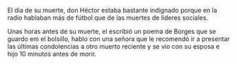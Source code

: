 El día de su muerte, don Héctor estaba bastante indignado porque en la radio hablaban más de fútbol que de las muertes de líderes sociales.

Unas horas antes de su muerte, el escribió un poema de Borges que se guardo em el bolsillo, hablo con una señora que le recomendó ir a presentar las últimas condolencias a otro muerto reciente y se vio con su esposa e hijo 10 minutos antes de morir.
